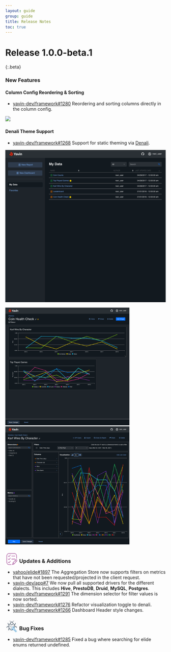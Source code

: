```yaml
---
layout: guide
group: guide
title: Release Notes
toc: true
---
```


# Release 1.0.0-beta.1
{:.beta}

### New Features
#### Column Config Reordering & Sorting

- [yavin-dev/framework#1280](https://github.com/yavin-dev/framework/pull/1280) Reordering and sorting columns directly in the column config.

<img src="/assets/images/Release_demo_reordering_sorting.gif">

#### Denali Theme Support

- [yavin-dev/framework#1268](https://github.com/yavin-dev/framework/pull/1268) Support for static theming via [Denali](http://denali.design).

<img src="/assets/images/Release_denali_theme1.png" width="783px">

<img src="/assets/images/Release_denali_theme2.png" width="390px"> <img src="/assets/images/Release_denali_theme3.png" width="390px">

### <img src="/assets/images/Release_updates_icon.png" alt="updates logo" style="height: 40px; margin-bottom: -8px"> Updates & Additions

- [yahoo/elide#1897](https://github.com/yahoo/elide/pull/1897) The Aggregation Store now supports filters on metrics that have not been requested/projected in the client request.
- [yavin-dev/app#7](https://github.com/yavin-dev/app/pull/7) We now pull all supported drivers for the different dialects. This includes **Hive**, **PrestoDB**, **Druid**, **MySQL**, **Postgres**.
- [yavin-dev/framework#1291](https://github.com/yavin-dev/framework/pull/1291) The dimension selector for filter values is now sorted.
- [yavin-dev/framework#1276](https://github.com/yavin-dev/framework/pull/1276) Refactor visualization toggle to denali.
- [yavin-dev/framework#1266](https://github.com/yavin-dev/framework/pull/1266) Dashboard Header style changes.

### <img src="/assets/images/Release_bug_icon.png" alt="bug fixes logo" style="height: 40px; margin-bottom: -8px"> Bug Fixes

- [yavin-dev/framework#1285](https://github.com/yavin-dev/framework/pull/1285) Fixed a bug where searching for elide enums returned undefined.
